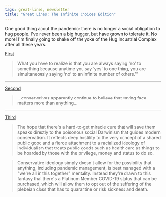 ```yaml
---
tags: great-lines, newsletter
title: "Great Lines: The Infinite Choices Edition"
---
```



One good thing about the pandemic: there is no longer a social obligation to hug people. I've never been a big hugger, but have grown to tolerate it. No more! I'm finally going to shake off the yoke of the Hug Industrial Complex after all these years.

[First](https://ideas.ted.com/multiply-your-time-by-asking-4-questions-about-the-stuff-on-your-to-do-list/)

> What you have to realize is that you are always saying ‘no’ to something because anytime you say ‘yes’ to one thing, you are simultaneously saying ‘no’ to an infinite number of others.’”

---

[Second](https://www.salon.com/2020/04/13/trumps-voters-will-never-admit-they-were-wrong--even-in-the-face-of-national-catastrophe/)

>...conservatives apparently continue to believe that saving face matters more than anything...

---

[Third](https://www.salon.com/2020/04/03/behind-the-rights-obsession-with-a-miracle-cure-for-coronavirus-its-not-just-about-trump/)

>The hope that there's a hard-to-get miracle cure that will save them speaks directly to the poisonous social Darwinism that guides modern conservatism. It reflects deep hostility to the very concept of a shared public good and a fierce attachment to a racialized ideology of individualism that treats public goods such as health care as things to be hoarded by those with the privilege, money and status to do so.

>Conservative ideology simply doesn't allow for the possibility that anything, including pandemic management, is best managed with a "we're all in this together" mentality. Instead they're drawn to this fantasy that there's a Platinum Member COVID-19 status that can be purchased, which will allow them to opt out of the suffering of the plebeian class that has to quarantine or risk sickness and death.